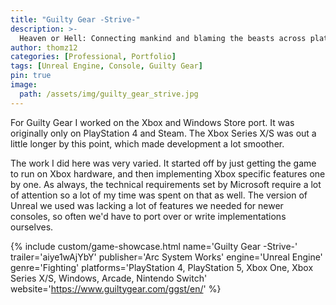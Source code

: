 ```yaml
---
title: "Guilty Gear -Strive-"
description: >-
  Heaven or Hell: Connecting mankind and blaming the beasts across platforms.
author: thomz12
categories: [Professional, Portfolio]
tags: [Unreal Engine, Console, Guilty Gear]
pin: true
image:
  path: /assets/img/guilty_gear_strive.jpg
---
```


For Guilty Gear I worked on the Xbox and Windows Store port. It was originally only on PlayStation 4 and Steam. The Xbox Series X/S was out a little longer by this point, which made development a lot smoother.

The work I did here was very varied. It started off by just getting the game to run on Xbox hardware, and then implementing Xbox specific features one by one. As always, the technical requirements set by Microsoft require a lot of attention so 
a lot of my time was spent on that as well. The version of Unreal we used was lacking a lot of features we needed for newer consoles, so often we'd have to port over or write implementations ourselves.


{% include custom/game-showcase.html 
  name='Guilty Gear -Strive-' 
  trailer='aiye1wAjYbY'
  publisher='Arc System Works'
  engine='Unreal Engine'
  genre='Fighting'
  platforms='PlayStation 4, PlayStation 5, Xbox One, Xbox Series X/S, Windows, Arcade, Nintendo Switch'
  website='https://www.guiltygear.com/ggst/en/'
%}
